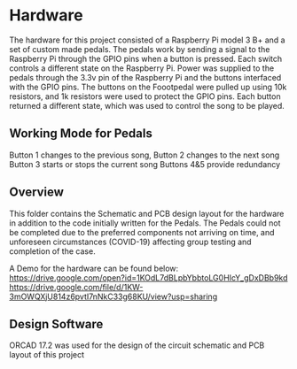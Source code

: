 # Hardware

The hardware for this project consisted of a Raspberry Pi model 3 B+ and a set of custom made pedals. The pedals work by sending a signal to the Raspberry Pi through the GPIO pins when a button is pressed. Each switch controls a different state on the Raspberry Pi. 
Power was supplied to the pedals through the 3.3v pin of the Raspberry Pi and the buttons interfaced with the GPIO pins. The buttons on the Foootpedal were pulled up using 10k resistors, and 1k resistors were used to protect the GPIO pins. Each button returned a different state, which was used to control the song to be played.

## Working Mode for Pedals

Button 1 changes to the previous song, 
Button 2 changes to the next song
Button 3 starts or stops the current song
Buttons 4&5 provide redundancy

## Overview
This folder contains the Schematic and PCB design layout for the hardware in addition to the code initially written for the Pedals.
The Pedals could not be completed due to the preferred components not arriving on time, and unforeseen circumstances (COVID-19) affecting group testing and completion of the case.

A Demo for the hardware can be found below:
https://drive.google.com/open?id=1KOdL7dBLpbYbbtoLG0HIcY_gDxDBb9kd
https://drive.google.com/file/d/1KW-3mOWQXjU814z6pvtI7nNkC33g68KU/view?usp=sharing

## Design Software
ORCAD 17.2 was used for the design of the circuit schematic and PCB layout of this project
